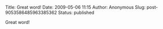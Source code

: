 Title: Great word!
Date: 2009-05-06 11:15
Author: Anonymous
Slug: post-9053586485963385362
Status: published

Great word!
